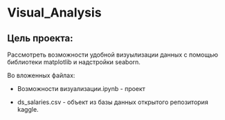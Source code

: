 # Visual_Analysis
## Цель проекта:
Рассмотреть возможности удобной визуылизации данных с помощью библиотеки matplotlib и надстройки seaborn.

Во вложенных файлах: 

+ Возможности визуализации.ipynb - проект

+ ds_salaries.csv - объект из базы данных открытого репозитория kaggle.
